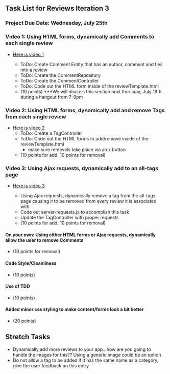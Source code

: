 ## Task List for Reviews Iteration 3

### Project Due Date: Wednesday, July 25th

### Video 1: Using HTML forms, dynamically add Comments to each single review
- [Here is video 1](https://youtu.be/zHUIy6QNn4Q)
	- ToDo: Create Comment Entity that has an author, comment and ties into a review
	- ToDo: Create the CommentRepository
	- ToDo: Create the CommentController
	- ToDo: Code out the HTML form inside of the reviewTemplate.html

	* (10 points)   ***We will discuss this section next thursday, July 19th during a hangout from 7-9pm

### Video 2: Using HTML forms, dynamically add and remove Tags from each single review
- [Here is video 2](https://youtu.be/X_OAUhbqauk)
	- ToDo: Create a TagController
	- ToDo: Code out the HTML forms to add/remove inside of the reviewTemplate.html
		- make sure removals take place via an x button
	* (10 points for add, 10 points for removal)

### Video 3: Using Ajax requests, dynamically add to an all-tags page
- [Here is video 3](https://youtu.be/KCxp74Et7T0)
	- Using Ajax requests, dynamically remove a tag from the all-tags page causing it to be removed from every review it is associated with 
	- Code out server-requests.js to accomplish this task
	- Update the TagController with proper requests

 	* (10 points for add, 10 points for removal)

#### On your own: Using either HTML forms or Ajax requests, dynamically allow the user to remove Comments
  * (10 points for removal)
  
#### Code Style/Cleanliness
  * (10 points)
 
#### Use of TDD
  * (10 points)

#### Added minor css styling to make content/forms look a bit better
  * (20 points)

## Stretch Tasks
- Dynamically add more reviews to your app...how are you going to handle the images for this?? Using a generic image could be an option 
- Do not allow a tag to be added if it has the same name as a category, give the user feedback on this entry
